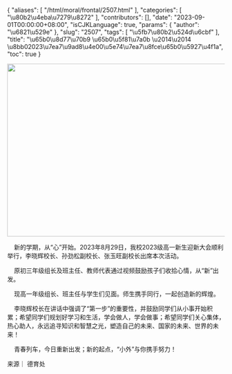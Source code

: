 {
    "aliases": [
        "/html/moral/frontal/2507.html"
    ],
    "categories": [
        "\u80b2\u4eba\u7279\u8272"
    ],
    "contributors": [],
    "date": "2023-09-01T00:00:00+08:00",
    "isCJKLanguage": true,
    "params": {
        "author": "\u6821\u529e"
    },
    "slug": "2507",
    "tags": [
        "\u5fb7\u80b2\u524d\u6cbf"
    ],
    "title": "\u65b0\u8d77\u70b9 \u65b0\u5f81\u7a0b \u2014\u2014 \u8bb02023\u7ea7\u9ad8\u4e00\u5e74\u7ea7\u8fce\u65b0\u5927\u4f1a",
    "toc": true
}


<img
    src="https://cdn.tfls.online/mirror/full/00e7e6f4947b2462e3a07076a583719e0fbf18d4.jpg"
    style="display:block;margin-left:auto;margin-right:auto;"
    decoding="async"
    fetchpriority="auto"
    loading="lazy"
    height="400"
    width="600"
/>




     新的学期，从“心”开始。2023年8月29日，我校2023级高一新生迎新大会顺利举行，李晓辉校长、孙劲松副校长、张玉旺副校长出席本次活动。




  





     原初三年级组长及班主任、教师代表通过视频鼓励孩子们收拾心情，从“新”出发。




  





     现高一年级组长、班主任与学生们见面。师生携手同行，一起创造新的辉煌。




  





  





     李晓辉校长在讲话中强调了“第一步”的重要性，并鼓励同学们从小事开始积累；希望同学们规划好学习和生活，学会做人，学会做事；希望同学们关心集体，热心助人，永远追寻知识和智慧之光，塑造自己的未来、国家的未来、世界的未来！




  





     青春列车，今日重新出发；新的起点，“小外”与你携手努力！




  




来源｜ 德育处

  



